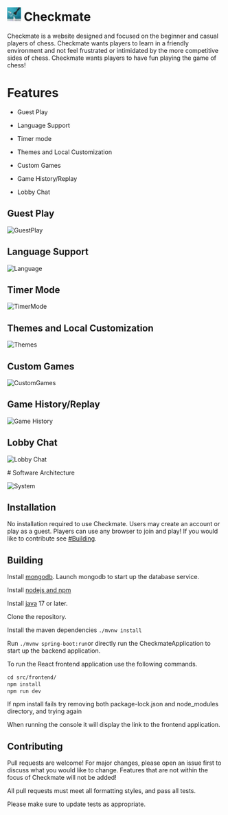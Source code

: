  # ![Checkmate icon](/src/main/resources/static/images/favicon.png) Checkmate 
  
 Checkmate is a website designed and focused on the beginner and casual players of chess. Checkmate wants players to learn in a friendly environment and not feel frustrated or intimidated by the more competitive sides of chess. Checkmate wants players to have fun playing the game of chess!

 # Features
 
  * Guest Play
  
  * Language Support

  * Timer mode
 
  * Themes and Local Customization

  * Custom Games

  * Game History/Replay

  * Lobby Chat


## Guest Play

<p align="center"> 
 
![GuestPlay](https://github.com/user-attachments/assets/4cc8461d-0535-476c-8073-f52f72ae87bf)
</p>

## Language Support

<p align="center"> 
 
![Language](https://github.com/user-attachments/assets/1e59b5bf-c0c7-45ff-b211-7bc2452065d0)
</p>

## Timer Mode
<p align="center"> 
 
![TimerMode](https://github.com/user-attachments/assets/43ee03a0-eb02-4bad-96d1-172b67c63caf)

</p>

## Themes and Local Customization
<p align="center"> 

 ![Themes](https://github.com/user-attachments/assets/84d401a4-d79c-489b-8e97-7c0f38b6b88e)

</p>

## Custom Games
<p align="center"> 

 ![CustomGames](https://github.com/user-attachments/assets/46a3bf97-eeef-4f62-9993-1dd89997e4ed)
 </p>

## Game History/Replay
<p align ="center">

![Game History](https://github.com/user-attachments/assets/947eca3a-cedf-4c44-aaf9-5e758635900b)

</p>

## Lobby Chat
<p align ="center">
 
![Lobby Chat](https://github.com/user-attachments/assets/71972af2-ab12-435f-abcd-4179d83459a4)

</p>
# Software Architecture 

<p align="center"> 
 
![System](https://github.com/user-attachments/assets/bc32b8d8-2426-4cc0-8b7a-f7c6a0eef67a)

</p>



## Installation
No installation required to use Checkmate. Users may create an account or play as a guest. Players can use any browser to join and play! 
If you would like to contribute see [#Building](#building).

## Building
Install [mongodb](https://www.mongodb.com/docs/manual/installation/). Launch mongodb to start up the database service.

Install [nodejs and npm](https://docs.npmjs.com/downloading-and-installing-node-js-and-npm)

Install [java](https://www.oracle.com/java/technologies/downloads/) 17 or later.

Clone the repository.

Install the maven dependencies `./mvnw install`

Run `./mvnw spring-boot:run`or directly run the CheckmateApplication to start up the backend application.

To run the React frontend application use the following commands.
```
cd src/frontend/
npm install
npm run dev
```
If npm install fails try removing both package-lock.json and node_modules directory, and trying again

When running the console it will display the link to the frontend application.

## Contributing
Pull requests are welcome! For major changes, please open an issue first to discuss what you would like to change. Features that are not within the focus of Checkmate will not be added!

All pull requests must meet all formatting styles, and pass all tests.

Please make sure to update tests as appropriate.
